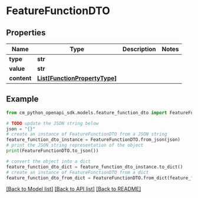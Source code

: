 # FeatureFunctionDTO


## Properties

Name | Type | Description | Notes
------------ | ------------- | ------------- | -------------
**type** | **str** |  | 
**value** | **str** |  | 
**content** | [**List[FunctionPropertyType]**](FunctionPropertyType.md) |  | 

## Example

```python
from cm_python_openapi_sdk.models.feature_function_dto import FeatureFunctionDTO

# TODO update the JSON string below
json = "{}"
# create an instance of FeatureFunctionDTO from a JSON string
feature_function_dto_instance = FeatureFunctionDTO.from_json(json)
# print the JSON string representation of the object
print(FeatureFunctionDTO.to_json())

# convert the object into a dict
feature_function_dto_dict = feature_function_dto_instance.to_dict()
# create an instance of FeatureFunctionDTO from a dict
feature_function_dto_from_dict = FeatureFunctionDTO.from_dict(feature_function_dto_dict)
```
[[Back to Model list]](../README.md#documentation-for-models) [[Back to API list]](../README.md#documentation-for-api-endpoints) [[Back to README]](../README.md)


